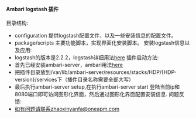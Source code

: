 #### Ambari logstash 插件

目录结构:
- configuration 提供logstash配置文件，以及一些安装信息的配置文件。
- package/scripts 主要功能脚本，实现界面化安装脚本。
安装logstash信息以及应用: 
- logstash的版本是2.2.2，logstash详细用法[here](https://www.elastic.co/guide/en/logstash/2.2/index.html)
插件启动方法:
- 首先已经安装ambari-server，ambari用法[here](https://cwiki.apache.org/confluence/display/AMBARI/Build+and+install+Ambari+2.2.1+from+Source)
- 把插件目录放到/var/lib/ambari-server/resources/stacks/HDP/{HDP-version}/services下（插件目录名称需要全部大写）
- 最后执行ambari-server setup,在执行ambari-server start 登陆当前ip和8080端口即可访问图形化界面，然后通过图形化界面配置安装信息.
问题反馈:
- 如有问题请联系zhaoxinyanfa@oneapm.com
